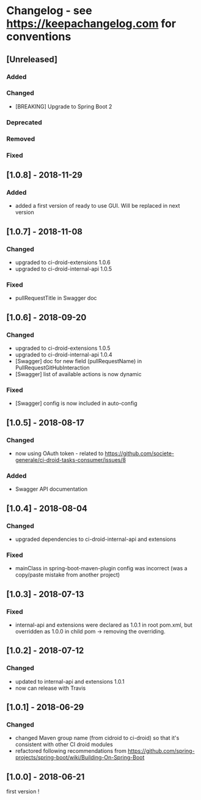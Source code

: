 # Changelog - see https://keepachangelog.com for conventions

## [Unreleased]

### Added

### Changed

- [BREAKING] Upgrade to Spring Boot 2

### Deprecated

### Removed

### Fixed

## [1.0.8] - 2018-11-29

### Added
- added a first version of ready to use GUI. Will be replaced in next version


## [1.0.7] - 2018-11-08

### Changed
- upgraded to ci-droid-extensions 1.0.6
- upgraded to ci-droid-internal-api 1.0.5

### Fixed 
- pullRequestTitle in Swagger doc

## [1.0.6] - 2018-09-20

### Changed
- upgraded to ci-droid-extensions 1.0.5
- upgraded to ci-droid-internal-api 1.0.4
- [Swagger] doc for new field (pullRequestName) in PullRequestGitHubInteraction
- [Swagger] list of available actions is now dynamic

### Fixed
- [Swagger] config is now included in auto-config

## [1.0.5] - 2018-08-17

### Changed
- now using OAuth token - related to https://github.com/societe-generale/ci-droid-tasks-consumer/issues/8 

### Added
- Swagger API documentation

## [1.0.4] - 2018-08-04

### Changed
- upgraded dependencies to ci-droid-internal-api and extensions

### Fixed
- mainClass in spring-boot-maven-plugin config was incorrect (was a copy/paste mistake from another project)


## [1.0.3] - 2018-07-13

### Fixed
- internal-api and extensions were declared as 1.0.1 in root pom.xml, but overridden as 1.0.0 in child pom -> removing the overriding.

## [1.0.2] - 2018-07-12

### Changed
- updated to internal-api and extensions 1.0.1
- now can release with Travis

## [1.0.1] - 2018-06-29

### Changed
- changed Maven group name (from cidroid to ci-droid) so that it's consistent with other CI droid modules
- refactored following recommendations from https://github.com/spring-projects/spring-boot/wiki/Building-On-Spring-Boot

## [1.0.0] - 2018-06-21 

first version !


